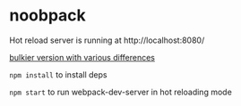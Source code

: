 # noobpack

Hot reload server is running at http://localhost:8080/

[bulkier version with various differences](https://github.com/gatherdigitaluk/webpack-template)

`npm install` to install deps

`npm start` to run webpack-dev-server in hot reloading mode